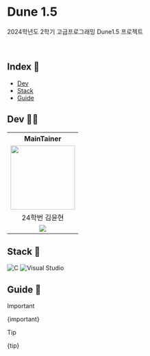 # Dune 1.5
2024학년도 2학기 고급프로그래밍 Dune1.5 프로젝트

<br>

## Index 📑
- [Dev](https://github.com/KYH-code/readme_template?tab=readme-ov-file#Dev-)
- [Stack](https://github.com/KYH-code/readme_template?tab=readme-ov-file#stack-)
- [Guide](https://github.com/KYH-code/readme_template?tab=readme-ov-file#guide-)

## Dev 🧑‍💼
<table>
  <th colspan="2">MainTainer</th>
  <tr>
    <td>
      <img src="https://avatars.githubusercontent.com/u/92522544?v=4" style="width: 150px; height: 150px;">
    </td>
  </tr>
  <tr>
    <td align="center">24학번 김윤현</td>
  </tr>
  <tr>
    <td align="center">
      <a href="https://github.com/eoguddl">
        <img src="https://img.shields.io/badge/GitHub-181717?style=flat-square&logo=GitHub&logoColor=white" />
      </a>
    </td>
  </tr>
</table>

## Stack 🔧
![C](https://img.shields.io/badge/C-00599C?logo=c&logoColor=white)
![Visual Studio](https://custom-icon-badges.demolab.com/badge/Visual%20Studio-5C2D91.svg?&logo=visual-studio&logoColor=white)

## Guide 📢
> [!IMPORTANT]   
> {important}

> [!TIP]
> {tip}

<!--
> [!note]
> {note}

> [!abstract]
> {abstract}

> [!summary]
> {summary}

> [!tldr]
> {tldr}

> [!info]
> {info}

> [!todo]
> {todo}

> [!tip]
> {tip}

> [!hint]
> {hint}

> [!important]
> {important}

> [!success]
> {success}

> [!check]
> {check}

> [!done]
> {done}

> [!question]
> {question}

> [!help]
> {help}

> [!faq]
> {faq}

> [!warning]
> {warning}

> [!caution]
> {caution}

> [!attention]
> {attention}

> [!failure]
> {failure}

> [!fail]
> {fail}

> [!missing]
> {missing}

> [!danger]
> {danger}

> [!error]
> {error}

> [!bug]
> {bug}

> [!example]
> {example}

> [!quote]
> {quote}

> [!cite]
> {cite}
-->
